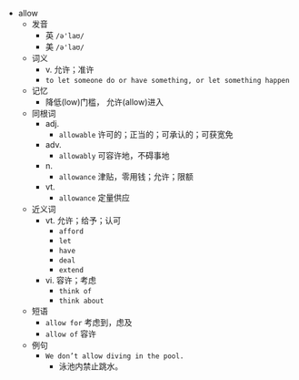 - allow
  - 发音
    - 英 `/ə'laʊ/`
    - 美 `/ə'laʊ/`
  - 词义
    - v. 允许；准许
    - `to let someone do or have something, or let something happen`
  - 记忆
    - 降低(low)门槛， 允许(allow)进入
  - 同根词
    - adj.
      - `allowable` 许可的；正当的；可承认的；可获宽免
    - adv.
      - `allowably` 可容许地，不碍事地
    - n.
      - `allowance` 津贴，零用钱；允许；限额
    - vt.
      - `allowance` 定量供应
  - 近义词
    - vt. 允许；给予；认可
      - `afford`
      - `let`
      - `have`
      - `deal`
      - `extend`
    - vi. 容许；考虑
      - `think of`
      - `think about`
  - 短语
    - `allow for` 考虑到，虑及 
    - `allow of` 容许 
  - 例句
    - `We don’t allow diving in the pool.`
      - 泳池内禁止跳水。

